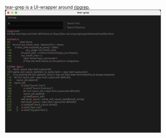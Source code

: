 tear-grep is a UI-wrapper around [ripgrep](https://github.com/BurntSushi/ripgrep).
![alt text](screenshot.png "A screenshot.")